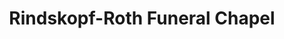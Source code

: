 ---
title: "Rindskopf-Roth Funeral Chapel"
url: /saint-louis/rindskopf-roth-funeral-chapel/
shop: funeral directors
---